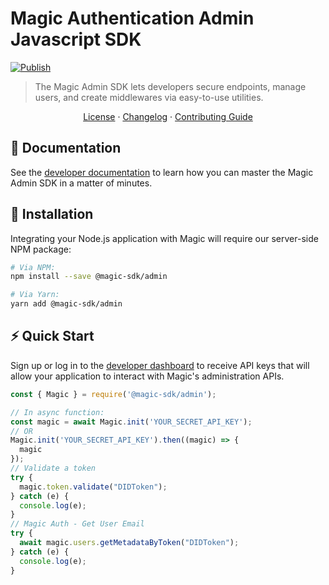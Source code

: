 # Magic Authentication Admin Javascript SDK

[![Publish](https://github.com/magiclabs/magic-admin-js/actions/workflows/publish.yml/badge.svg?branch=master)](https://github.com/magiclabs/magic-admin-js/actions/workflows/publish.yml)
> The Magic Admin SDK lets developers secure endpoints, manage users, and create middlewares via easy-to-use utilities.

<p align="center">
  <a href="./LICENSE">License</a> ·
  <a href="./CHANGELOG.md">Changelog</a> ·
  <a href="./CONTRIBUTING.md">Contributing Guide</a>
</p>

## 📖 Documentation

See the [developer documentation](https://magic.link/docs/api-reference/server-side-sdks/node) to learn how you can master the Magic Admin SDK in a matter of minutes.

## 🔗 Installation

Integrating your Node.js application with Magic will require our server-side NPM package:

```bash
# Via NPM:
npm install --save @magic-sdk/admin

# Via Yarn:
yarn add @magic-sdk/admin
```

## ⚡️ Quick Start

Sign up or log in to the [developer dashboard](https://dashboard.magic.link) to receive API keys that will allow your application to interact with Magic's administration APIs.

```ts
const { Magic } = require('@magic-sdk/admin');

// In async function:
const magic = await Magic.init('YOUR_SECRET_API_KEY');
// OR
Magic.init('YOUR_SECRET_API_KEY').then((magic) => {
  magic
});
// Validate a token
try {
  magic.token.validate("DIDToken");
} catch (e) {
  console.log(e);
}
// Magic Auth - Get User Email
try {
  await magic.users.getMetadataByToken("DIDToken");
} catch (e) {
  console.log(e);
}
```
